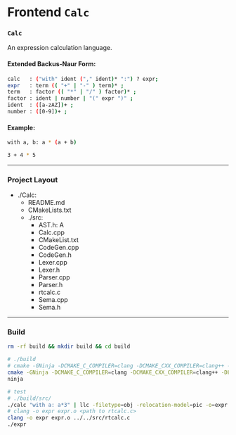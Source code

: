 # Frontend `Calc`

### `Calc`
An expression calculation language.

#### Extended Backus-Naur Form:
```bash
calc   : ("with" ident ("," ident)* ":") ? expr;
expr   : term (( "+" | "-" ) term)* ;
term   : factor (( "*" | "/" ) factor)* ;
factor : ident | number | "(" expr ")" ;
ident  : ([a-zAZ])+ ;
number : ([0-9])+ ;
```

#### Example:
```bash
with a, b: a * (a + b)

3 + 4 * 5
```

---

### Project Layout
- ./Calc:
    - README.md
    - CMakeLists.txt
    - ./src:
        - AST.h: A
        - Calc.cpp
        - CMakeList.txt
        - CodeGen.cpp
        - CodeGen.h
        - Lexer.cpp
        - Lexer.h
        - Parser.cpp
        - Parser.h
        - rtcalc.c
        - Sema.cpp
        - Sema.h  

---

### Build
```sh
rm -rf build && mkdir build && cd build

# ./build
# cmake -GNinja -DCMAKE_C_COMPILER=clang -DCMAKE_CXX_COMPILER=clang++ -DLLVM_DIR=<path to llvm installation configuration> ../
cmake -GNinja -DCMAKE_C_COMPILER=clang -DCMAKE_CXX_COMPILER=clang++ -DLLVM_DIR=../../llvm-project/llvm ../
ninja

# test
# ./build/src/
./calc "with a: a*3" | llc -filetype=obj -relocation-model=pic -o=expr.o
# clang -o expr expr.o <path to rtcalc.c> 
clang -o expr expr.o ../../src/rtcalc.c
./expr
```